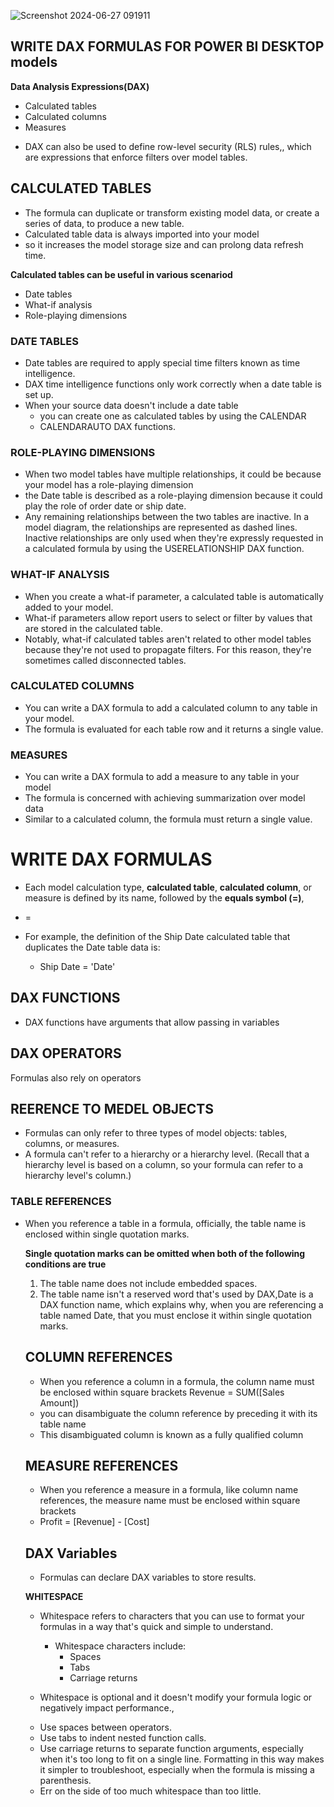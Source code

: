 ![Screenshot 2024-06-27 091911](https://github.com/BafanaMadume/POWERBI/assets/141032267/211b09cf-7bc9-4e67-9bf1-2694c6643603)

## WRITE DAX FORMULAS FOR POWER BI DESKTOP models

**Data Analysis Expressions(DAX)**

- Calculated tables
- Calculated columns
- Measures

* DAX can also be used to define row-level security (RLS) rules,, which are expressions that enforce filters over model tables.

## CALCULATED TABLES

* The formula can duplicate or transform existing model data, or create a series of data, to produce a new table.
* Calculated table data is always imported into your model
* so it increases the model storage size and can prolong data refresh time.

**Calculated tables can be useful in various scenariod**
* Date tables
* What-if analysis
* Role-playing dimensions

### DATE TABLES
* Date tables are required to apply special time filters known as time intelligence.
* DAX time intelligence functions only work correctly when a date table is set up.
* When your source data doesn't include a date table
  - you can create one as calculated tables by using the CALENDAR
  - CALENDARAUTO DAX functions.
 
### ROLE-PLAYING DIMENSIONS
* When two model tables have multiple relationships, it could be because your model has a role-playing dimension
*  the Date table is described as a role-playing dimension because it could play the role of order date or ship date.
*  Any remaining relationships between the two tables are inactive. In a model diagram, the relationships are represented as dashed lines. Inactive relationships are only used when they're expressly requested in a calculated formula by using the USERELATIONSHIP DAX function.

### WHAT-IF ANALYSIS
*  When you create a what-if parameter, a calculated table is automatically added to your model.
*  What-if parameters allow report users to select or filter by values that are stored in the calculated table.
* Notably, what-if calculated tables aren't related to other model tables because they're not used to propagate filters. For this reason, they're sometimes called disconnected tables.

### CALCULATED COLUMNS
* You can write a DAX formula to add a calculated column to any table in your model.
* The formula is evaluated for each table row and it returns a single value.

### MEASURES
* You can write a DAX formula to add a measure to any table in your model
* The formula is concerned with achieving summarization over model data
* Similar to a calculated column, the formula must return a single value.

# WRITE DAX FORMULAS

* Each model calculation type, **calculated table**, **calculated column**, or measure is defined by its name, followed by the **equals symbol (=)**,

* <Calculation name> = <DAX formula>
* For example, the definition of the Ship Date calculated table that duplicates the Date table data is:
  - Ship Date = 'Date'

## DAX FUNCTIONS
* DAX functions have arguments that allow passing in variables

## DAX OPERATORS 
Formulas also rely on operators 

## REERENCE TO MEDEL OBJECTS
* Formulas can only refer to three types of model objects: tables, columns, or measures.
* A formula can't refer to a hierarchy or a hierarchy level. (Recall that a hierarchy level is based on a column, so your formula can refer to a hierarchy level's column.)

### TABLE REFERENCES
* When you reference a table in a formula, officially, the table name is enclosed within single quotation marks.

  **Single quotation marks can be omitted when both of the following conditions are true**
  1. The table name does not include embedded spaces.
  2. The table name isn't a reserved word that's used by DAX,Date is a DAX function name, which explains why, when you are referencing a table named Date, that you must enclose it within single quotation marks.

  ## COLUMN REFERENCES
  * When you reference a column in a formula, the column name must be enclosed within square brackets
    Revenue = SUM([Sales Amount])
  * you can disambiguate the column reference by preceding it with its table name
  * This disambiguated column is known as a fully qualified column

  ## MEASURE REFERENCES
  * When you reference a measure in a formula, like column name references, the measure name must be enclosed within square brackets
  * Profit = [Revenue] - [Cost]
 
  ## DAX Variables
  * Formulas can declare DAX variables to store results.
 
  **WHITESPACE**

  * Whitespace refers to characters that you can use to format your formulas in a way that's quick and simple to understand.
    - Whitespace characters include:
      - Spaces
      - Tabs
      - Carriage returns

  * Whitespace is optional and it doesn't modify your formula logic or negatively impact performance.,
  - Use spaces between operators.
  - Use tabs to indent nested function calls.
  - Use carriage returns to separate function arguments, especially when it's too long to fit on a single line. Formatting in this way makes it simpler to troubleshoot, especially when the formula is missing a parenthesis.
  - Err on the side of too much whitespace than too little.
